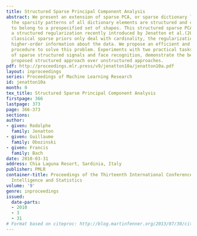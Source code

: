 ```yaml
---
title: Structured Sparse Principal Component Analysis
abstract: We present an extension of sparse PCA, or sparse dictionary learning, where
  the sparsity patterns of all dictionary elements are structured and constrained
  to belong to a prespecified set of shapes. This structured sparse PCA is based on
  a structured regularization recently introduced by Jenatton et al.(2009). While
  classical sparse priors only deal with cardinality, the regularization we use encodes
  higher-order information about the data. We propose an efficient and simple optimization
  procedure to solve this problem. Experiments with two practical tasks, the denoising
  of sparse structured signals and face recognition, demonstrate the benefits of the
  proposed structured approach over unstructured approaches.
pdf: http://proceedings.mlr.press/v9/jenatton10a/jenatton10a.pdf
layout: inproceedings
series: Proceedings of Machine Learning Research
id: jenatton10a
month: 0
tex_title: Structured Sparse Principal Component Analysis
firstpage: 366
lastpage: 373
page: 366-373
sections: 
author:
- given: Rodolphe
  family: Jenatton
- given: Guillaume
  family: Obozinski
- given: Francis
  family: Bach
date: 2010-03-31
address: Chia Laguna Resort, Sardinia, Italy
publisher: PMLR
container-title: Proceedings of the Thirteenth International Conference on Artificial
  Intelligence and Statistics
volume: '9'
genre: inproceedings
issued:
  date-parts:
  - 2010
  - 3
  - 31
# Format based on citeproc: http://blog.martinfenner.org/2013/07/30/citeproc-yaml-for-bibliographies/
---
```

